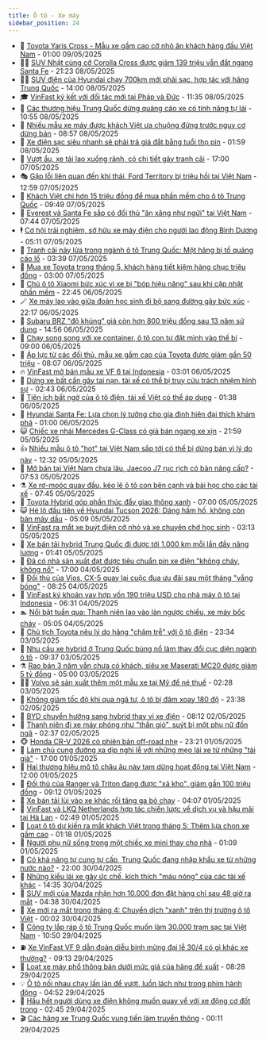 ```yaml
---
title: Ô tô - Xe máy
sidebar_position: 24
---
```


<!-- dantri-o-to-xe-may:START -->
- 🤡 [Toyota Yaris Cross - Mẫu xe gầm cao cỡ nhỏ ăn khách hàng đầu Việt Nam](https://dantri.com.vn/o-to-xe-may/toyota-yaris-cross-mau-xe-gam-cao-co-nho-an-khach-hang-dau-viet-nam-20250508191339860.htm) - 01:00 09/05/2025
- 🧑‍💻 [SUV Nhật cùng cỡ Corolla Cross được giảm 139 triệu vẫn đắt ngang Santa Fe](https://dantri.com.vn/o-to-xe-may/suv-nhat-cung-co-corolla-cross-duoc-giam-139-trieu-van-dat-ngang-santa-fe-20250508095022367.htm) - 21:23 08/05/2025
- 🧑‍💻 [SUV điện của Hyundai chạy 700km mới phải sạc, hợp tác với hãng Trung Quốc](https://dantri.com.vn/o-to-xe-may/suv-dien-cua-hyundai-chay-700km-moi-phai-sac-hop-tac-voi-hang-trung-quoc-20250508181931114.htm) - 14:00 08/05/2025
- 🎓 [VinFast ký kết với đối tác mới tại Pháp và Đức](https://dantri.com.vn/o-to-xe-may/vinfast-ky-ket-voi-doi-tac-moi-tai-phap-va-duc-20250508175332205.htm) - 11:35 08/05/2025
- 🌊 [Các thương hiệu Trung Quốc dừng quảng cáo xe có tính năng tự lái](https://dantri.com.vn/o-to-xe-may/cac-thuong-hieu-trung-quoc-dung-quang-cao-xe-co-tinh-nang-tu-lai-20250508092731375.htm) - 10:55 08/05/2025
- 🥷 [Nhiều mẫu xe máy được khách Việt ưa chuộng đứng trước nguy cơ dừng bán](https://dantri.com.vn/o-to-xe-may/nhieu-mau-xe-may-duoc-khach-viet-ua-chuong-dung-truoc-nguy-co-dung-ban-20250507232902713.htm) - 08:57 08/05/2025
- 🤩 [Xe điện sạc siêu nhanh sẽ phải trả giá đắt bằng tuổi thọ pin](https://dantri.com.vn/o-to-xe-may/xe-dien-sac-sieu-nhanh-se-phai-tra-gia-dat-bang-tuoi-tho-pin-20250507154633289.htm) - 01:59 08/05/2025
- 🫶 [Vượt ẩu, xe tải lao xuống rãnh, có chi tiết gây tranh cãi](https://dantri.com.vn/o-to-xe-may/vuot-au-xe-tai-lao-xuong-ranh-co-chi-tiet-gay-tranh-cai-20250507170241957.htm) - 17:00 07/05/2025
- 🎭 [Gặp lỗi liên quan đến khí thải, Ford Territory bị triệu hồi tại Việt Nam](https://dantri.com.vn/o-to-xe-may/gap-loi-lien-quan-den-khi-thai-ford-territory-bi-trieu-hoi-tai-viet-nam-20250507145340657.htm) - 12:59 07/05/2025
- 🌁 [Khách Việt chi hơn 15 triệu đồng để mua phần mềm cho ô tô Trung Quốc](https://dantri.com.vn/o-to-xe-may/khach-viet-chi-hon-15-trieu-dong-de-mua-phan-mem-cho-o-to-trung-quoc-20250507160806153.htm) - 09:49 07/05/2025
- 🦩 [Everest và Santa Fe sắp có đối thủ &quot;ăn xăng như ngửi&quot; tại Việt Nam](https://dantri.com.vn/o-to-xe-may/everest-va-santa-fe-sap-co-doi-thu-an-xang-nhu-ngui-tai-viet-nam-20250507094821762.htm) - 07:44 07/05/2025
- 🕴 [Cơ hội trải nghiệm, sở hữu xe máy điện cho người lao động Bình Dương](https://dantri.com.vn/o-to-xe-may/co-hoi-trai-nghiem-so-huu-xe-may-dien-cho-nguoi-lao-dong-binh-duong-20250507115922002.htm) - 05:11 07/05/2025
- 🎡 [Tranh cãi nảy lửa trong ngành ô tô Trung Quốc: Một hãng bị tố quảng cáo lố](https://dantri.com.vn/o-to-xe-may/tranh-cai-nay-lua-trong-nganh-o-to-trung-quoc-mot-hang-bi-to-quang-cao-lo-20250507101036713.htm) - 03:39 07/05/2025
- 📝 [Mua xe Toyota trong tháng 5, khách hàng tiết kiệm hàng chục triệu đồng](https://dantri.com.vn/o-to-xe-may/mua-xe-toyota-trong-thang-5-khach-hang-tiet-kiem-hang-chuc-trieu-dong-20250507002844752.htm) - 03:00 07/05/2025
- 🧐 [Chủ ô tô Xiaomi bức xúc vì xe bị &quot;bóp hiệu năng&quot; sau khi cập nhật phần mềm](https://dantri.com.vn/o-to-xe-may/chu-o-to-xiaomi-buc-xuc-vi-xe-bi-bop-hieu-nang-sau-khi-cap-nhat-phan-mem-20250507054131328.htm) - 22:45 06/05/2025
- 🪄 [Xe máy lao vào giữa đoàn học sinh đi bộ sang đường gây bức xúc](https://dantri.com.vn/o-to-xe-may/xe-may-lao-vao-giua-doan-hoc-sinh-di-bo-sang-duong-gay-buc-xuc-20250507013009365.htm) - 22:17 06/05/2025
- 🧰 [Subaru BRZ &quot;độ khủng&quot; giá còn hơn 800 triệu đồng sau 13 năm sử dụng](https://dantri.com.vn/o-to-xe-may/subaru-brz-do-khung-gia-con-hon-800-trieu-dong-sau-13-nam-su-dung-20250505113142888.htm) - 14:56 06/05/2025
- 🚀 [Chạy song song với xe container, ô tô con tự đặt mình vào thế bí](https://dantri.com.vn/o-to-xe-may/chay-song-song-voi-xe-container-o-to-con-tu-dat-minh-vao-the-bi-20250506145249068.htm) - 09:00 06/05/2025
- 💪 [Áp lực từ các đối thủ, mẫu xe gầm cao của Toyota được giảm gần 50 triệu](https://dantri.com.vn/o-to-xe-may/ap-luc-tu-cac-doi-thu-mau-xe-gam-cao-cua-toyota-duoc-giam-gan-50-trieu-20250505141542584.htm) - 08:07 06/05/2025
- 🔥 [VinFast mở bán mẫu xe VF 6 tại Indonesia](https://dantri.com.vn/o-to-xe-may/vinfast-mo-ban-mau-xe-vf-6-tai-indonesia-20250506094914838.htm) - 03:01 06/05/2025
- 🐲 [Dừng xe bất cẩn gây tai nạn, tài xế có thể bị truy cứu trách nhiệm hình sự](https://dantri.com.vn/o-to-xe-may/dung-xe-bat-can-gay-tai-nan-tai-xe-co-the-bi-truy-cuu-trach-nhiem-hinh-su-20250506091903513.htm) - 02:43 06/05/2025
- 🌋 [Tiện ích bất ngờ của ô tô điện, tài xế Việt có thể áp dụng](https://dantri.com.vn/o-to-xe-may/tien-ich-bat-ngo-cua-o-to-dien-tai-xe-viet-co-the-ap-dung-20250505232917507.htm) - 01:38 06/05/2025
- 🤩 [Hyundai Santa Fe: Lựa chọn lý tưởng cho gia đình hiện đại thích khám phá](https://dantri.com.vn/o-to-xe-may/hyundai-santa-fe-lua-chon-ly-tuong-cho-gia-dinh-hien-dai-thich-kham-pha-20250505150432114.htm) - 01:00 06/05/2025
- 😺 [Chiếc xe nhái Mercedes G-Class có giá bán ngang xe xịn](https://dantri.com.vn/o-to-xe-may/chiec-xe-nhai-mercedes-g-class-co-gia-ban-ngang-xe-xin-20250505172116168.htm) - 21:59 05/05/2025
- 👍 [Nhiều mẫu ô tô &quot;hot&quot; tại Việt Nam sắp tới có thể bị dừng bán vì lý do này](https://dantri.com.vn/o-to-xe-may/nhieu-mau-o-to-hot-tai-viet-nam-sap-toi-co-the-bi-dung-ban-vi-ly-do-nay-20250505154906380.htm) - 12:32 05/05/2025
- 🎃 [Mở bán tại Việt Nam chưa lâu, Jaecoo J7 rục rịch có bản nâng cấp?](https://dantri.com.vn/o-to-xe-may/mo-ban-tai-viet-nam-chua-lau-jaecoo-j7-ruc-rich-co-ban-nang-cap-20250505132140090.htm) - 07:53 05/05/2025
- ⚗️ [Xe rơ-moóc quay đầu, kéo lê ô tô con bên cạnh và bài học cho các tài xế](https://dantri.com.vn/o-to-xe-may/xe-ro-mooc-quay-dau-keo-le-o-to-con-ben-canh-va-bai-hoc-cho-cac-tai-xe-20250505121245273.htm) - 07:45 05/05/2025
- 🦄 [Toyota Hybrid góp phần thúc đẩy giao thông xanh](https://dantri.com.vn/o-to-xe-may/toyota-hybrid-gop-phan-thuc-day-giao-thong-xanh-20250505114455946.htm) - 07:00 05/05/2025
- 😺 [Hé lộ đầu tiên về Hyundai Tucson 2026: Dáng hầm hố, không còn bản máy dầu](https://dantri.com.vn/o-to-xe-may/he-lo-dau-tien-ve-hyundai-tucson-2026-dang-ham-ho-khong-con-ban-may-dau-20250505114414758.htm) - 05:09 05/05/2025
- 💼 [VinFast ra mắt xe buýt điện cỡ nhỏ và xe chuyên chở học sinh](https://dantri.com.vn/o-to-xe-may/vinfast-ra-mat-xe-buyt-dien-co-nho-va-xe-chuyen-cho-hoc-sinh-20250505100420897.htm) - 03:13 05/05/2025
- 💃 [Xe bán tải hybrid Trung Quốc đi được tới 1.000 km mỗi lần đầy năng lượng](https://dantri.com.vn/o-to-xe-may/xe-ban-tai-hybrid-trung-quoc-di-duoc-toi-1000-km-moi-lan-day-nang-luong-20250505084054257.htm) - 01:41 05/05/2025
- 🚀 [Đã có nhà sản xuất đạt được tiêu chuẩn pin xe điện &quot;không cháy, không nổ&quot;](https://dantri.com.vn/o-to-xe-may/da-co-nha-san-xuat-dat-duoc-tieu-chuan-pin-xe-dien-khong-chay-khong-no-20250504210353679.htm) - 17:00 04/05/2025
- 🤩 [Đối thủ của Vios, CX-5 quay lại cuộc đua ưu đãi sau một tháng &quot;vắng bóng&quot;](https://dantri.com.vn/o-to-xe-may/doi-thu-cua-vios-cx-5-quay-lai-cuoc-dua-uu-dai-sau-mot-thang-vang-bong-20250504132708802.htm) - 08:25 04/05/2025
- 💪 [VinFast ký khoản vay hợp vốn 190 triệu USD cho nhà máy ô tô tại Indonesia](https://dantri.com.vn/o-to-xe-may/vinfast-ky-khoan-vay-hop-von-190-trieu-usd-cho-nha-may-o-to-tai-indonesia-20250503203028361.htm) - 06:31 04/05/2025
- 🏊 [Nổi bật tuần qua: Thanh niên lao vào làn ngược chiều, xe máy bốc cháy](https://dantri.com.vn/o-to-xe-may/noi-bat-tuan-qua-thanh-nien-lao-vao-lan-nguoc-chieu-xe-may-boc-chay-20250504113401639.htm) - 05:05 04/05/2025
- 💄 [Chủ tịch Toyota nêu lý do hãng &quot;chậm trễ&quot; với ô tô điện](https://dantri.com.vn/o-to-xe-may/chu-tich-toyota-neu-ly-do-hang-cham-tre-voi-o-to-dien-20250503200057880.htm) - 23:34 03/05/2025
- 👺 [Nhu cầu xe hybrid ở Trung Quốc bùng nổ làm thay đổi cục diện ngành ô tô](https://dantri.com.vn/o-to-xe-may/nhu-cau-xe-hybrid-o-trung-quoc-bung-no-lam-thay-doi-cuc-dien-nganh-o-to-20250503163620388.htm) - 09:37 03/05/2025
- ⚗️ [Rao bán 3 năm vẫn chưa có khách, siêu xe Maserati MC20 được giảm 5 tỷ đồng](https://dantri.com.vn/o-to-xe-may/rao-ban-3-nam-van-chua-co-khach-sieu-xe-maserati-mc20-duoc-giam-5-ty-dong-20250503021803962.htm) - 05:00 03/05/2025
- 🧑‍🏫 [Volvo sẽ sản xuất thêm một mẫu xe tại Mỹ để né thuế](https://dantri.com.vn/o-to-xe-may/volvo-se-san-xuat-them-mot-mau-xe-tai-my-de-ne-thue-20250503010358488.htm) - 02:28 03/05/2025
- 🦒 [Không giảm tốc độ khi qua ngã tư, ô tô bị đâm xoay 180 độ](https://dantri.com.vn/o-to-xe-may/khong-giam-toc-do-khi-qua-nga-tu-o-to-bi-dam-xoay-180-do-20250503024840217.htm) - 23:38 02/05/2025
- 🐘 [BYD chuyển hướng sang hybrid thay vì xe điện](https://dantri.com.vn/o-to-xe-may/byd-chuyen-huong-sang-hybrid-thay-vi-xe-dien-20250502110544306.htm) - 08:12 02/05/2025
- 🧠 [Thanh niên đi xe máy phóng như &quot;thần gió&quot;, suýt bị một phụ nữ đốn ngã](https://dantri.com.vn/o-to-xe-may/thanh-nien-di-xe-may-phong-nhu-than-gio-suyt-bi-mot-phu-nu-don-nga-20250502013708305.htm) - 02:37 02/05/2025
- 🐵 [Honda CR-V 2026 có phiên bản off-road nhẹ](https://dantri.com.vn/o-to-xe-may/honda-cr-v-2026-co-phien-ban-off-road-nhe-20250501221318817.htm) - 23:21 01/05/2025
- 🤭 [Làm chủ cung đường xa dịp nghỉ lễ với những mẹo lái xe từ những &quot;tài già&quot;](https://dantri.com.vn/o-to-xe-may/lam-chu-cung-duong-xa-dip-nghi-le-voi-nhung-meo-lai-xe-tu-nhung-tai-gia-20250501221333312.htm) - 17:00 01/05/2025
- 🤠 [Hai thương hiệu mô tô châu âu này tạm dừng hoạt động tại Việt Nam](https://dantri.com.vn/o-to-xe-may/hai-thuong-hieu-mo-to-chau-au-nay-tam-dung-hoat-dong-tai-viet-nam-20250501090535834.htm) - 12:00 01/05/2025
- 🫶 [Đối thủ của Ranger và Triton đang được &quot;xả kho&quot;, giảm gần 100 triệu đồng](https://dantri.com.vn/o-to-xe-may/doi-thu-cua-ranger-va-triton-dang-duoc-xa-kho-giam-gan-100-trieu-dong-20250430134028375.htm) - 09:12 01/05/2025
- 🚀 [Xe bán tải lùi vào xe khác rồi tăng ga bỏ chạy](https://dantri.com.vn/o-to-xe-may/xe-ban-tai-lui-vao-xe-khac-roi-tang-ga-bo-chay-20250501110218341.htm) - 04:07 01/05/2025
- 🎊 [VinFast và LKQ Netherlands hợp tác chiến lược về dịch vụ và hậu mãi tại Hà Lan](https://dantri.com.vn/o-to-xe-may/vinfast-va-lkq-netherlands-hop-tac-chien-luoc-ve-dich-vu-va-hau-mai-tai-ha-lan-20250501094913632.htm) - 02:49 01/05/2025
- 🦄 [Loạt ô tô dự kiến ra mắt khách Việt trong tháng 5: Thêm lựa chọn xe gầm cao](https://dantri.com.vn/o-to-xe-may/loat-o-to-du-kien-ra-mat-khach-viet-trong-thang-5-them-lua-chon-xe-gam-cao-20250430125636000.htm) - 01:18 01/05/2025
- 🥷 [Người phụ nữ sống trong một chiếc xe mini thay cho nhà](https://dantri.com.vn/o-to-xe-may/nguoi-phu-nu-song-trong-mot-chiec-xe-mini-thay-cho-nha-20250501003301570.htm) - 01:09 01/05/2025
- 🦏 [Có khả năng tự cung tự cấp, Trung Quốc đang nhập khẩu xe từ những nước nào?](https://dantri.com.vn/o-to-xe-may/co-kha-nang-tu-cung-tu-cap-trung-quoc-dang-nhap-khau-xe-tu-nhung-nuoc-nao-20250430141817511.htm) - 22:00 30/04/2025
- 🤗 [Những kiểu lái xe gây ức chế, kích thích &quot;máu nóng&quot; của các tài xế khác](https://dantri.com.vn/o-to-xe-may/nhung-kieu-lai-xe-gay-uc-che-kich-thich-mau-nong-cua-cac-tai-xe-khac-20250429144222083.htm) - 14:35 30/04/2025
- 🐲 [SUV mới của Mazda nhận hơn 10.000 đơn đặt hàng chỉ sau 48 giờ ra mắt](https://dantri.com.vn/o-to-xe-may/suv-moi-cua-mazda-nhan-hon-10000-don-dat-hang-chi-sau-48-gio-ra-mat-20250430113757130.htm) - 04:38 30/04/2025
- 🤭 [Xe mới ra mắt trong tháng 4: Chuyển dịch &quot;xanh&quot; trên thị trường ô tô Việt](https://dantri.com.vn/o-to-xe-may/xe-moi-ra-mat-trong-thang-4-chuyen-dich-xanh-tren-thi-truong-o-to-viet-20250428121643086.htm) - 00:02 30/04/2025
- 🐻 [Công ty lắp ráp ô tô Trung Quốc muốn làm 30.000 trạm sạc tại Việt Nam](https://dantri.com.vn/o-to-xe-may/cong-ty-lap-rap-o-to-trung-quoc-muon-lam-30000-tram-sac-tai-viet-nam-20250429170640841.htm) - 10:50 29/04/2025
- ⛽️ [Xe VinFast VF 9 dẫn đoàn diễu binh mừng đại lễ 30/4 có gì khác xe thường?](https://dantri.com.vn/o-to-xe-may/xe-vinfast-vf-9-dan-doan-dieu-binh-mung-dai-le-304-co-gi-khac-xe-thuong-20250429160733548.htm) - 09:13 29/04/2025
- 🫣 [Loạt xe máy phổ thông bán dưới mức giá của hãng đề xuất](https://dantri.com.vn/o-to-xe-may/loat-xe-may-pho-thong-ban-duoi-muc-gia-cua-hang-de-xuat-20250429122647781.htm) - 08:28 29/04/2025
- 💡 [Ô tô nối nhau chạy lấn làn để vượt, luồn lách như trong phim hành động](https://dantri.com.vn/o-to-xe-may/o-to-noi-nhau-chay-lan-lan-de-vuot-luon-lach-nhu-trong-phim-hanh-dong-20250429111531618.htm) - 04:52 29/04/2025
- 💪 [Hầu hết người dùng xe điện không muốn quay về với xe động cơ đốt trong](https://dantri.com.vn/o-to-xe-may/hau-het-nguoi-dung-xe-dien-khong-muon-quay-ve-voi-xe-dong-co-dot-trong-20250428095452447.htm) - 02:45 29/04/2025
- 🎬 [Các hãng xe Trung Quốc vung tiền làm truyền thông](https://dantri.com.vn/o-to-xe-may/cac-hang-xe-trung-quoc-vung-tien-lam-truyen-thong-20250429002957707.htm) - 00:11 29/04/2025<!-- dantri-o-to-xe-may:END -->
